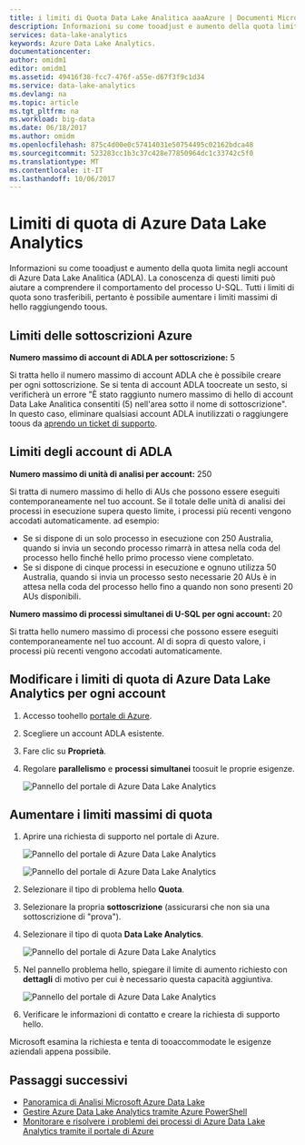 ```yaml
---
title: i limiti di Quota Data Lake Analitica aaaAzure | Documenti Microsoft
description: Informazioni su come tooadjust e aumento della quota limita negli account di Azure Data Lake Analitica (ADLA).
services: data-lake-analytics
keywords: Azure Data Lake Analytics.
documentationcenter: 
author: omidm1
editor: omidm1
ms.assetid: 49416f38-fcc7-476f-a55e-d67f3f9c1d34
ms.service: data-lake-analytics
ms.devlang: na
ms.topic: article
ms.tgt_pltfrm: na
ms.workload: big-data
ms.date: 06/18/2017
ms.author: omidm
ms.openlocfilehash: 875c4d00e0c57414031e50754495c02162bdca48
ms.sourcegitcommit: 523283cc1b3c37c428e77850964dc1c33742c5f0
ms.translationtype: MT
ms.contentlocale: it-IT
ms.lasthandoff: 10/06/2017
---
```

# <a name="azure-data-lake-analytics-quota-limits"></a>Limiti di quota di Azure Data Lake Analytics

Informazioni su come tooadjust e aumento della quota limita negli account di Azure Data Lake Analitica (ADLA). La conoscenza di questi limiti può aiutare a comprendere il comportamento del processo U-SQL. Tutti i limiti di quota sono trasferibili, pertanto è possibile aumentare i limiti massimi di hello raggiungendo toous.

## <a name="azure-subscriptions-limits"></a>Limiti delle sottoscrizioni Azure

**Numero massimo di account di ADLA per sottoscrizione:**  5

 Si tratta hello il numero massimo di account ADLA che è possibile creare per ogni sottoscrizione. Se si tenta di account ADLA toocreate un sesto, si verificherà un errore "È stato raggiunto numero massimo di hello di account Data Lake Analitica consentiti (5) nell'area sotto il nome di sottoscrizione". In questo caso, eliminare qualsiasi account ADLA inutilizzati o raggiungere toous da [aprendo un ticket di supporto](#increase-maximum-quota-limits).

## <a name="adla-account-limits"></a>Limiti degli account di ADLA

**Numero massimo di unità di analisi per account:** 250

Si tratta di numero massimo di hello di AUs che possono essere eseguiti contemporaneamente nel tuo account. Se il totale delle unità di analisi dei processi in esecuzione supera questo limite, i processi più recenti vengono accodati automaticamente. ad esempio:

* Se si dispone di un solo processo in esecuzione con 250 Australia, quando si invia un secondo processo rimarrà in attesa nella coda del processo hello finché hello primo processo viene completato.
* Se si dispone di cinque processi in esecuzione e ognuno utilizza 50 Australia, quando si invia un processo sesto necessarie 20 AUs è in attesa nella coda del processo hello fino a quando non sono presenti 20 AUs disponibili.

**Numero massimo di processi simultanei di U-SQL per ogni account:** 20

Si tratta hello numero massimo di processi che possono essere eseguiti contemporaneamente nel tuo account. Al di sopra di questo valore, i processi più recenti vengono accodati automaticamente.

## <a name="adjust-adla-quota-limits-per-account"></a>Modificare i limiti di quota di Azure Data Lake Analytics per ogni account

1. Accesso toohello [portale di Azure](https://portal.azure.com).
2. Scegliere un account ADLA esistente.
3. Fare clic su **Proprietà**.
4. Regolare **parallelismo** e **processi simultanei** toosuit le proprie esigenze.

    ![Pannello del portale di Azure Data Lake Analytics](./media/data-lake-analytics-quota-limits/data-lake-analytics-quota-properties.png)

## <a name="increase-maximum-quota-limits"></a>Aumentare i limiti massimi di quota

1. Aprire una richiesta di supporto nel portale di Azure.

    ![Pannello del portale di Azure Data Lake Analytics](./media/data-lake-analytics-quota-limits/data-lake-analytics-quota-help-support.png)

    ![Pannello del portale di Azure Data Lake Analytics](./media/data-lake-analytics-quota-limits/data-lake-analytics-quota-support-request.png)
2. Selezionare il tipo di problema hello **Quota**.
3. Selezionare la propria **sottoscrizione** (assicurarsi che non sia una sottoscrizione di "prova").
4. Selezionare il tipo di quota **Data Lake Analytics**.

    ![Pannello del portale di Azure Data Lake Analytics](./media/data-lake-analytics-quota-limits/data-lake-analytics-quota-support-request-basics.png)

5. Nel pannello problema hello, spiegare il limite di aumento richiesto con **dettagli** di motivo per cui è necessario questa capacità aggiuntiva.

    ![Pannello del portale di Azure Data Lake Analytics](./media/data-lake-analytics-quota-limits/data-lake-analytics-quota-support-request-details.png)

6. Verificare le informazioni di contatto e creare la richiesta di supporto hello.

Microsoft esamina la richiesta e tenta di tooaccommodate le esigenze aziendali appena possibile.

## <a name="next-steps"></a>Passaggi successivi

* [Panoramica di Analisi Microsoft Azure Data Lake](data-lake-analytics-overview.md)
* [Gestire Azure Data Lake Analytics tramite Azure PowerShell](data-lake-analytics-manage-use-powershell.md)
* [Monitorare e risolvere i problemi dei processi di Azure Data Lake Analytics tramite il portale di Azure](data-lake-analytics-monitor-and-troubleshoot-jobs-tutorial.md)
